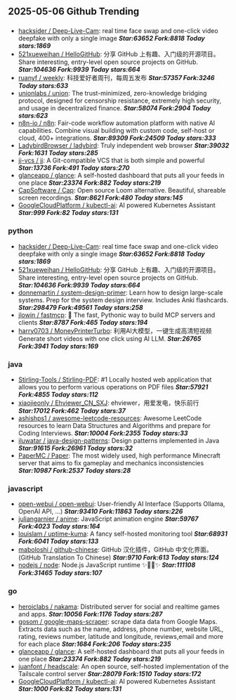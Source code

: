 ## 2025-05-06 Github Trending

### 
* [hacksider / Deep-Live-Cam](https://github.com/hacksider/Deep-Live-Cam): real time face swap and one-click video deepfake with only a single image ***Star:63652 Fork:8818 Today stars:1869***
* [521xueweihan / HelloGitHub](https://github.com/521xueweihan/HelloGitHub): 分享 GitHub 上有趣、入门级的开源项目。Share interesting, entry-level open source projects on GitHub. ***Star:104636 Fork:9939 Today stars:664***
* [ruanyf / weekly](https://github.com/ruanyf/weekly): 科技爱好者周刊，每周五发布 ***Star:57357 Fork:3246 Today stars:633***
* [unionlabs / union](https://github.com/unionlabs/union): The trust-minimized, zero-knowledge bridging protocol, designed for censorship resistance, extremely high security, and usage in decentralized finance. ***Star:58074 Fork:2904 Today stars:623***
* [n8n-io / n8n](https://github.com/n8n-io/n8n): Fair-code workflow automation platform with native AI capabilities. Combine visual building with custom code, self-host or cloud, 400+ integrations. ***Star:89309 Fork:24509 Today stars:333***
* [LadybirdBrowser / ladybird](https://github.com/LadybirdBrowser/ladybird): Truly independent web browser ***Star:39032 Fork:1631 Today stars:285***
* [jj-vcs / jj](https://github.com/jj-vcs/jj): A Git-compatible VCS that is both simple and powerful ***Star:13736 Fork:491 Today stars:270***
* [glanceapp / glance](https://github.com/glanceapp/glance): A self-hosted dashboard that puts all your feeds in one place ***Star:23374 Fork:882 Today stars:219***
* [CapSoftware / Cap](https://github.com/CapSoftware/Cap): Open source Loom alternative. Beautiful, shareable screen recordings. ***Star:8621 Fork:480 Today stars:145***
* [GoogleCloudPlatform / kubectl-ai](https://github.com/GoogleCloudPlatform/kubectl-ai): AI powered Kubernetes Assistant ***Star:999 Fork:82 Today stars:131***

### python
* [hacksider / Deep-Live-Cam](https://github.com/hacksider/Deep-Live-Cam): real time face swap and one-click video deepfake with only a single image ***Star:63652 Fork:8818 Today stars:1869***
* [521xueweihan / HelloGitHub](https://github.com/521xueweihan/HelloGitHub): 分享 GitHub 上有趣、入门级的开源项目。Share interesting, entry-level open source projects on GitHub. ***Star:104636 Fork:9939 Today stars:664***
* [donnemartin / system-design-primer](https://github.com/donnemartin/system-design-primer): Learn how to design large-scale systems. Prep for the system design interview. Includes Anki flashcards. ***Star:298479 Fork:49561 Today stars:258***
* [jlowin / fastmcp](https://github.com/jlowin/fastmcp): 🚀 The fast, Pythonic way to build MCP servers and clients ***Star:8787 Fork:465 Today stars:194***
* [harry0703 / MoneyPrinterTurbo](https://github.com/harry0703/MoneyPrinterTurbo): 利用AI大模型，一键生成高清短视频 Generate short videos with one click using AI LLM. ***Star:26765 Fork:3941 Today stars:169***

### java
* [Stirling-Tools / Stirling-PDF](https://github.com/Stirling-Tools/Stirling-PDF): #1 Locally hosted web application that allows you to perform various operations on PDF files ***Star:57921 Fork:4855 Today stars:112***
* [xiaojieonly / Ehviewer_CN_SXJ](https://github.com/xiaojieonly/Ehviewer_CN_SXJ): ehviewer，用爱发电，快乐前行 ***Star:17012 Fork:462 Today stars:37***
* [ashishps1 / awesome-leetcode-resources](https://github.com/ashishps1/awesome-leetcode-resources): Awesome LeetCode resources to learn Data Structures and Algorithms and prepare for Coding Interviews. ***Star:10004 Fork:2355 Today stars:33***
* [iluwatar / java-design-patterns](https://github.com/iluwatar/java-design-patterns): Design patterns implemented in Java ***Star:91615 Fork:26961 Today stars:32***
* [PaperMC / Paper](https://github.com/PaperMC/Paper): The most widely used, high performance Minecraft server that aims to fix gameplay and mechanics inconsistencies ***Star:10987 Fork:2537 Today stars:28***

### javascript
* [open-webui / open-webui](https://github.com/open-webui/open-webui): User-friendly AI Interface (Supports Ollama, OpenAI API, ...) ***Star:93410 Fork:11863 Today stars:226***
* [juliangarnier / anime](https://github.com/juliangarnier/anime): JavaScript animation engine ***Star:59767 Fork:4023 Today stars:164***
* [louislam / uptime-kuma](https://github.com/louislam/uptime-kuma): A fancy self-hosted monitoring tool ***Star:68931 Fork:6041 Today stars:133***
* [maboloshi / github-chinese](https://github.com/maboloshi/github-chinese): GitHub 汉化插件，GitHub 中文化界面。 (GitHub Translation To Chinese) ***Star:9710 Fork:613 Today stars:124***
* [nodejs / node](https://github.com/nodejs/node): Node.js JavaScript runtime ✨🐢🚀✨ ***Star:111108 Fork:31465 Today stars:107***

### go
* [heroiclabs / nakama](https://github.com/heroiclabs/nakama): Distributed server for social and realtime games and apps. ***Star:10056 Fork:1176 Today stars:287***
* [gosom / google-maps-scraper](https://github.com/gosom/google-maps-scraper): scrape data data from Google Maps. Extracts data such as the name, address, phone number, website URL, rating, reviews number, latitude and longitude, reviews,email and more for each place ***Star:1684 Fork:206 Today stars:235***
* [glanceapp / glance](https://github.com/glanceapp/glance): A self-hosted dashboard that puts all your feeds in one place ***Star:23374 Fork:882 Today stars:219***
* [juanfont / headscale](https://github.com/juanfont/headscale): An open source, self-hosted implementation of the Tailscale control server ***Star:28079 Fork:1510 Today stars:172***
* [GoogleCloudPlatform / kubectl-ai](https://github.com/GoogleCloudPlatform/kubectl-ai): AI powered Kubernetes Assistant ***Star:1000 Fork:82 Today stars:131***
